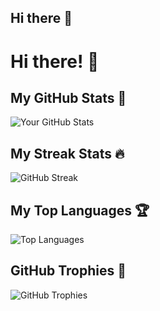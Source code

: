 ## Hi there 👋
# Hi there! 👋  

## My GitHub Stats 🚀  
![Your GitHub Stats](https://github-readme-stats.vercel.app/api?username=thampan&show_icons=true&theme=radical)  

## My Streak Stats 🔥  
![GitHub Streak](https://streak-stats.demolab.com/?user=thampan&theme=highcontrast)  

## My Top Languages 🏆  
![Top Languages](https://github-readme-stats.vercel.app/api/top-langs/?username=thampan&layout=compact)  

## GitHub Trophies 🏅  
![GitHub Trophies](https://github-profile-trophy.vercel.app/?username=thampan&theme=onedark)  

<!--
**thampan/thampan** is a ✨ _special_ ✨ repository because its `README.md` (this file) appears on your GitHub profile.

Here are some ideas to get you started:

- 🔭 I’m currently working on ...
- 🌱 I’m currently learning ...
- 👯 I’m looking to collaborate on ...
- 🤔 I’m looking for help with ...
- 💬 Ask me about ...
- 📫 How to reach me: ...
- 😄 Pronouns: ...
- ⚡ Fun fact: ...
-->
